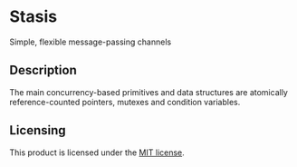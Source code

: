 # Stasis

Simple, flexible message-passing channels

## Description

The main concurrency-based primitives and data structures are atomically reference-counted pointers,
mutexes and condition variables.

## Licensing

This product is licensed under the [MIT license](LICENSE).
